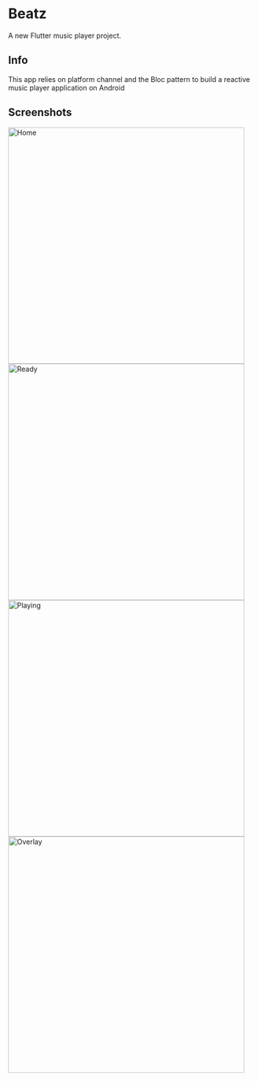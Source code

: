 # Beatz

A new Flutter music player project.

## Info

This app relies on platform channel and the Bloc pattern to build a reactive music player
application on Android

## Screenshots
<img src="https://github.com/NPKompleet/Beatz/blob/master/screenshots/home.png" alt="Home" height="480"/>   <img src="https://github.com/NPKompleet/Beatz/blob/master/screenshots/notplaying.png" alt="Ready" height="480"/>    <img src="https://github.com/NPKompleet/Beatz/blob/master/screenshots/playing.png" alt="Playing" height="480"/>
<img src="https://github.com/NPKompleet/Beatz/blob/master/screenshots/overlay.png" alt="Overlay" height="480"/>
